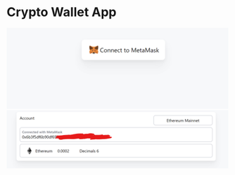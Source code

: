 # Crypto Wallet App

![Alt text](./Preview.png?raw=true "Preview")
![Alt text](./Preview_2.png?raw=true "Preview_2")

